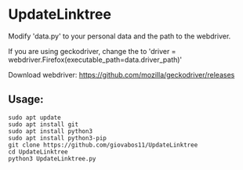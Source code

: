 # UpdateLinktree

Modify 'data.py' to your personal data and the path to the webdriver.

If you are using geckodriver, change the to 'driver = webdriver.Firefox(executable_path=data.driver_path)'

Download webdriver: https://github.com/mozilla/geckodriver/releases

## Usage:
```
sudo apt update
sudo apt install git
sudo apt install python3
sudo apt install python3-pip
git clone https://github.com/giovabos11/UpdateLinktree
cd UpdateLinktree
python3 UpdateLinktree.py
```
